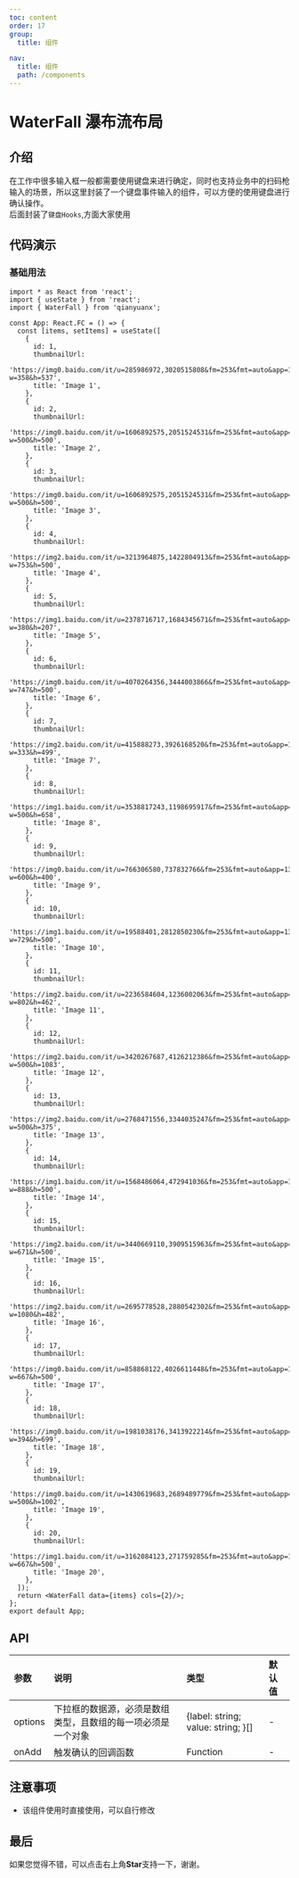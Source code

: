 ```yaml
---
toc: content
order: 17
group:
  title: 组件

nav:
  title: 组件
  path: /components
---
```


# WaterFall 瀑布流布局

## 介绍

在工作中很多输入框一般都需要使用键盘来进行确定，同时也支持业务中的扫码枪输入的场景，所以这里封装了一个键盘事件输入的组件，可以方便的使用键盘进行确认操作。  
后面封装了`键盘Hooks`,方面大家使用

## 代码演示

### 基础用法

```tsx
import * as React from 'react';
import { useState } from 'react';
import { WaterFall } from 'qianyuanx';

const App: React.FC = () => {
  const [items, setItems] = useState([
    {
      id: 1,
      thumbnailUrl:
        'https://img0.baidu.com/it/u=285986972,3020515808&fm=253&fmt=auto&app=138&f=JPEG?w=358&h=537',
      title: 'Image 1',
    },
    {
      id: 2,
      thumbnailUrl:
        'https://img0.baidu.com/it/u=1606892575,2051524531&fm=253&fmt=auto&app=138&f=JPEG?w=500&h=500',
      title: 'Image 2',
    },
    {
      id: 3,
      thumbnailUrl:
        'https://img0.baidu.com/it/u=1606892575,2051524531&fm=253&fmt=auto&app=138&f=JPEG?w=500&h=500',
      title: 'Image 3',
    },
    {
      id: 4,
      thumbnailUrl:
        'https://img2.baidu.com/it/u=3213964875,1422804913&fm=253&fmt=auto&app=138&f=JPEG?w=753&h=500',
      title: 'Image 4',
    },
    {
      id: 5,
      thumbnailUrl:
        'https://img1.baidu.com/it/u=2378716717,1684345671&fm=253&fmt=auto&app=138&f=GIF?w=380&h=207',
      title: 'Image 5',
    },
    {
      id: 6,
      thumbnailUrl:
        'https://img0.baidu.com/it/u=4070264356,3444003866&fm=253&fmt=auto&app=138&f=JPEG?w=747&h=500',
      title: 'Image 6',
    },
    {
      id: 7,
      thumbnailUrl:
        'https://img2.baidu.com/it/u=415888273,3926168520&fm=253&fmt=auto&app=138&f=JPEG?w=333&h=499',
      title: 'Image 7',
    },
    {
      id: 8,
      thumbnailUrl:
        'https://img1.baidu.com/it/u=3538817243,1198695917&fm=253&fmt=auto&app=138&f=JPEG?w=500&h=658',
      title: 'Image 8',
    },
    {
      id: 9,
      thumbnailUrl:
        'https://img0.baidu.com/it/u=766306580,737832766&fm=253&fmt=auto&app=138&f=JPEG?w=600&h=400',
      title: 'Image 9',
    },
    {
      id: 10,
      thumbnailUrl:
        'https://img1.baidu.com/it/u=19588401,2812850230&fm=253&fmt=auto&app=138&f=JPEG?w=729&h=500',
      title: 'Image 10',
    },
    {
      id: 11,
      thumbnailUrl:
        'https://img2.baidu.com/it/u=2236584604,1236002063&fm=253&fmt=auto&app=138&f=JPEG?w=802&h=462',
      title: 'Image 11',
    },
    {
      id: 12,
      thumbnailUrl:
        'https://img2.baidu.com/it/u=3420267687,4126212386&fm=253&fmt=auto&app=138&f=JPEG?w=500&h=1083',
      title: 'Image 12',
    },
    {
      id: 13,
      thumbnailUrl:
        'https://img2.baidu.com/it/u=2768471556,3344035247&fm=253&fmt=auto&app=138&f=JPEG?w=500&h=375',
      title: 'Image 13',
    },
    {
      id: 14,
      thumbnailUrl:
        'https://img1.baidu.com/it/u=1568486064,472941036&fm=253&fmt=auto&app=138&f=JPEG?w=888&h=500',
      title: 'Image 14',
    },
    {
      id: 15,
      thumbnailUrl:
        'https://img2.baidu.com/it/u=3440669110,3909515963&fm=253&fmt=auto&app=138&f=JPEG?w=671&h=500',
      title: 'Image 15',
    },
    {
      id: 16,
      thumbnailUrl:
        'https://img2.baidu.com/it/u=2695778528,2880542302&fm=253&fmt=auto&app=138&f=JPEG?w=1080&h=482',
      title: 'Image 16',
    },
    {
      id: 17,
      thumbnailUrl:
        'https://img0.baidu.com/it/u=858868122,4026611448&fm=253&fmt=auto&app=138&f=JPEG?w=667&h=500',
      title: 'Image 17',
    },
    {
      id: 18,
      thumbnailUrl:
        'https://img0.baidu.com/it/u=1981038176,3413922214&fm=253&fmt=auto&app=138&f=JPEG?w=394&h=699',
      title: 'Image 18',
    },
    {
      id: 19,
      thumbnailUrl:
        'https://img0.baidu.com/it/u=1430619683,2689489779&fm=253&fmt=auto&app=138&f=JPEG?w=500&h=1002',
      title: 'Image 19',
    },
    {
      id: 20,
      thumbnailUrl:
        'https://img1.baidu.com/it/u=3162084123,271759285&fm=253&fmt=auto&app=138&f=JPEG?w=667&h=500',
      title: 'Image 20',
    },
  ]);
  return <WaterFall data={items} cols={2}/>;
};
export default App;
```

## API

| 参数    | 说明                                                         | 类型                               | 默认值 |
| :------ | :----------------------------------------------------------- | :--------------------------------- | :----- |
| options | 下拉框的数据源，必须是数组类型，且数组的每一项必须是一个对象 | {label: string; value: string; }[] | -      |
| onAdd   | 触发确认的回调函数                                           | Function                           | -      |

## 注意事项

- 该组件使用时直接使用，可以自行修改

## 最后

如果您觉得不错，可以点击右上角**Star**支持一下，谢谢。
